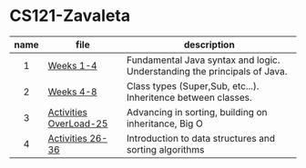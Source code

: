 # CS121-Zavaleta
| name| file|description|
|:----:| ------|-----------|
| 1 | [Weeks 1-4 ](https://github.com/alejandrozavaleta/CS121-Zavaleta/tree/main/src/weekFour)| Fundamental Java syntax and logic. Understanding the principals of Java.|
| 2 | [Weeks 4-8 ](https://github.com/alejandrozavaleta/CS121-Zavaleta/tree/main/src/weekEight/Inheritance)| Class types (Super,Sub, etc...). Inheritence between classes. |
| 3 | [Activities OverLoad-25 ](https://github.com/alejandrozavaleta/CS121-Zavaleta/tree/main/src/activity25)| Advancing in sorting, building on inheritance, Big O |
| 4 | [Activities 26-36 ](https://github.com/alejandrozavaleta/CS121-Zavaleta/tree/main/src/Activity36)| Introduction to data structures and sorting algorithms |
